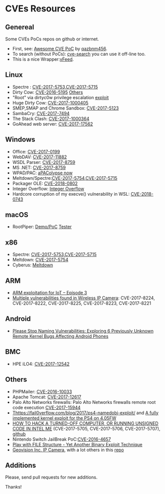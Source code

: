 # CVEs Resources

## Genereal

Some CVEs PoCs repos on github or internet.

* First, see: [Awesome CVE PoC](https://github.com/qazbnm456/awesome-cve-poc) by [qazbnm456](https://github.com/qazbnm456).
* To search (without PoCs): [cve-search](https://github.com/cve-search/cve-search) you can use it off-line too.
* This is a nice Wrapper:[vFeed](https://github.com/toolswatch/vFeed).

## Linux

 * Spectre : [CVE-2017-5753,CVE-2017-5715](https://gist.github.com/Badel2/ba8826e6607295e6f26c5ed098d98d27)
 * Dirty Cow: [CVE-2016-5195](https://github.com/scumjr/dirtycow-vdso) [Others](https://github.com/dirtycow/dirtycow.github.io/wiki/PoCs)
 * "Root" via dirtyc0w privilege escalation [exploit](https://gist.github.com/Arinerron/0e99d69d70a778ca13a0087fa6fdfd80)
 * Huge Dirty Cow: [CVE-2017-1000405](https://github.com/bindecy/HugeDirtyCowPOC)
 * SMEP,SMAP and Chrome Sandbox: [CVE-2017-5123](https://salls.github.io/Linux-Kernel-CVE-2017-5123/)
 * SambaCry: [CVE-2017-7494](https://securelist.com/sambacry-is-coming/78674/)
 * The Stack Clash: [CVE-2017-1000364](https://blog.qualys.com/securitylabs/2017/06/19/the-stack-clash)
 * GoAhead web server: [CVE-2017-17562](https://www.elttam.com.au/blog/goahead/)
 
## Windows

 * Office: [CVE-2017-0199](https://github.com/bhdresh/CVE-2017-0199)
 * WebDAV: [CVE-2017-11882](https://github.com/embedi/CVE-2017-11882)
 * WSDL Parser: [CVE-2017-8759](https://github.com/Voulnet/CVE-2017-8759-Exploit-sample)
 * MS .NET: [CVE-2017-8759](https://github.com/bhdresh/CVE-2017-8759)
 * WPAD/PAC: [aPAColypse now](https://googleprojectzero.blogspot.com.br/2017/12/apacolypse-now-exploiting-windows-10-in_18.html)
 * Meltdown/Spectre:[CVE-2017-5754,CVE-2017-5715](https://github.com/ionescu007/SpecuCheck)
 * Packager OLE: [CVE-2018-0802](https://github.com/rxwx/CVE-2018-0802)
 * Integer Overflow: [Integer Overflow](https://github.com/k0keoyo/Dark_Composition_case_study_Integer_Overflow) 
 * Hardcore corruption of my execve() vulnerability in WSL: [CVE-2018-0743](https://github.com/saaramar/execve_exploit)
 
## macOS

 * RootPiper:  [Demo/PoC](https://github.com/Shmoopi/RootPipe-Demo)  [Tester](https://github.com/sideeffect42/RootPipeTester)

## x86

 * Spectre: [CVE-2017-5753,CVE-2017-5715](https://spectreattack.com/)
 * Meltdown: [CVE-2017-5754](https://meltdownattack.com/)
 * Cyberus: [Meltdown](http://blog.cyberus-technology.de/posts/2018-01-03-meltdown.html)
 
## ARM

 * [ARM exploitation for IoT – Episode 3](https://quequero.org/2017/11/arm-exploitation-iot-episode-3/)
 * [Multiple vulnerabilities found in Wireless IP Camera](https://pierrekim.github.io/blog/2017-03-08-camera-goahead-0day.html#backdoor-account): CVE-2017-8224, CVE-2017-8222, CVE-2017-8225, CVE-2017-8223, CVE-2017-8221
 
## Android

* [Please Stop Naming Vulnerabilities: Exploring 6 Previously Unknown Remote Kernel Bugs Affecting Android Phones](https://pleasestopnamingvulnerabilities.com)

## BMC 

* HPE iLO4: [CVE-2017-12542](https://github.com/airbus-seclab/ilo4_toolbox/blob/master/README.rst)

## Others

 * PHPMailer: [CVE-2016-10033](https://github.com/opsxcq/exploit-CVE-2016-10033)
 * Apache Tomcat: [CVE-2017-12617](https://github.com/cyberheartmi9/CVE-2017-12617)
 * Palo Alto Networks firewalls: Palo Alto Networks firewalls remote root code	execution [CVE-2017-15944](http://seclists.org/fulldisclosure/2017/Dec/38)
 * [Thttps://fail0verflow.com/blog/2017/ps4-namedobj-exploit/](https://fail0verflow.com/blog/2017/ps4-namedobj-exploit/) and  [A fully implemented kernel exploit for the PS4 on 4.05FW](https://github.com/Cryptogenic/PS4-4.05-Kernel-Exploit)
 * [HOW TO HACK A TURNED-OFF COMPUTER, OR RUNNING UNSIGNED CODE IN INTEL ME](https://www.blackhat.com/docs/eu-17/materials/eu-17-Goryachy-How-To-Hack-A-Turned-Off-Computer-Or-Running-Unsigned-Code-In-Intel-Management-Engine-wp.pdf) (CVE-2017-5705, CVE-2017-5706, CVE-2017-5707), [github](https://github.com/ptresearch/unME11)
 * Nintendo Switch JailBreak PoC:[CVE-2016-4657](https://github.com/iDaN5x/Switcheroo/wiki/Article)
 * [Play with FILE Structure - Yet Another Binary Exploit Technique](https://www.slideshare.net/AngelBoy1/play-with-file-structure-yet-another-binary-exploit-technique)
 * [Geovision Inc. IP Camera](https://github.com/mcw0/PoC/blob/master/Geovision%20IP%20Camera%20Multiple%20Remote%20Command%20Execution%20-%20Multiple%20Stack%20Overflow%20-%20Double%20free%20-%20Unauthorized%20Access.txt), with a lot others in this [repo](https://github.com/mcw0/PoC)
 
 ## Additions
 
 Please, send pull requests for new additions.
 
 Thanks!
